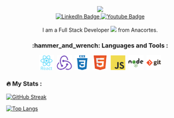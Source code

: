 <div id="header" align="center">
  <img src="https://i.giphy.com/media/v1.Y2lkPTc5MGI3NjExOG5ob2ZubXJpaTNiMWF2ZnV3aWkwd2JlNnVjcmNvc2JzZDloMzBtNCZlcD12MV9pbnRlcm5hbF9naWZfYnlfaWQmY3Q9cw/gjrYDwbjnK8x36xZIO/giphy.gif" width="400"/>
</div>
<div id="badges" align="center">
    <a href="https://www.linkedin.com/in/eli-suffridge-04254b220/">
        <img src="https://img.shields.io/badge/LinkedIn-blue?style=for-the-badge&logo=linkedin&logoColor=white" alt="LinkedIn Badge"/>
    </a>
    <a href="https://www.youtube.com/channel/UCBD9EdxKUDsViEY-buJY8Ig">
        <img src="https://img.shields.io/badge/YouTube-red?style=for-the-badge&logo=youtube&logoColor=white" alt="Youtube Badge"/>
    </a>
</div>
<div align="center">
    <img src="https://komarev.com/ghpvc/?username=your-giitEli&style=flat-square&   color=blue" alt=""/>
</div>
<div align="center">
I am a Full Stack Developer <img src="https://media.giphy.com/media/WUlplcMpOCEmTGBtBW/giphy.gif" width="30"> from Anacortes.
</div>
<h3 align="center">
    :hammer_and_wrench: Languages and Tools :
</h3>
<div align="center">
  <img src="https://github.com/devicons/devicon/blob/master/icons/react/react-original-wordmark.svg" title="React" alt="React" width="40" height="40"/>&nbsp;
  <img src="https://github.com/devicons/devicon/blob/master/icons/redux/redux-original.svg" title="Redux" alt="Redux " width="40" height="40"/>&nbsp;
  <img src="https://github.com/devicons/devicon/blob/master/icons/css3/css3-plain-wordmark.svg"  title="CSS3" alt="CSS" width="40" height="40"/>&nbsp;
  <img src="https://github.com/devicons/devicon/blob/master/icons/html5/html5-original.svg" title="HTML5" alt="HTML" width="40" height="40"/>&nbsp;
  <img src="https://github.com/devicons/devicon/blob/master/icons/javascript/javascript-original.svg" title="JavaScript" alt="JavaScript" width="40" height="40"/>&nbsp;
  <img src="https://github.com/devicons/devicon/blob/master/icons/nodejs/nodejs-original-wordmark.svg" title="NodeJS" alt="NodeJS" width="40" height="40"/>&nbsp;
  <img src="https://github.com/devicons/devicon/blob/master/icons/git/git-original-wordmark.svg" title="Git" **alt="Git" width="40" height="40"/>
</div>


### :fire: My Stats :

[![GitHub Streak](http://github-readme-streak-stats.herokuapp.com?user=giitEli&theme=dark&background=000000)](https://git.io/streak-stats)

[![Top Langs](https://github-readme-stats.vercel.app/api/top-langs/?username=giitEli&layout=compact&theme=vision-friendly-dark)](https://github.com/anuraghazra/github-readme-stats)
